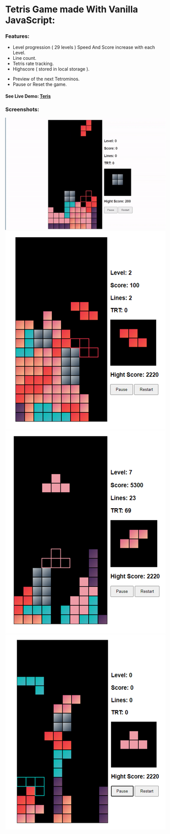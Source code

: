 # Tetris Game made With Vanilla JavaScript:

### Features:

- Level progression ( 29 levels ) Speed And Score increase with each Level.
- Line count.
- Tetris rate tracking.
- Highscore ( stored in local storage ).

* Preview of the next Tetrominos.
* Pause or Reset the game.

#### See Live Demo: [Teris](https://tetris3.netlify.app/)

### Screenshots:

![](./screenshots/01.gif)
![](./screenshots/01.png)
![](./screenshots/03.png)
![](./screenshots/02.png)
